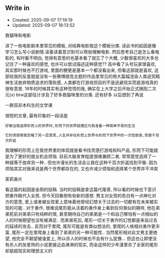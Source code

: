 
## Write in
- Created: 2025-09-07 17:19:19
- Updated: 2025-09-07 18:13:52

救猫咪和电影

讲了一些电影剧本里常见的模板, 对经典电影按这个模板分类. 读此书的起因是像学习怎么写小说剧情.读着读着意识到可以帮助理解电影. 然后思考自己是怎么看电影的, 有时看不明白, 觉得有意思的也基本看了就忘了个大概, 少数很喜欢的大多也记住了一种喜欢的感觉, 也许可以尝试描述这种感觉?? 高中看了头号玩家很喜欢, 其实那时候也不打游戏, 里面的梗更是基本一个都没看出来, 但看这部就是喜欢, 这部给我的反差就是没有一些赛博朋克主题的作品里常见的用大篇幅渲染人类追究精神生活放弃物质追求的落败感, 人类都在打游戏但目的不是逃避现实而是游戏真的很有意思. 18年的时候其实有这种觉悟的我, 确实在上大学之后开始正式拥抱二次元(x) btw这部估计涉及了好多救猫咪里的分类. 还有好多 以后想到了再说


一群双非本科生的文学课

很短的文章, 最有印象的一段话是

```
好像当我选择形而上的世界时,形而下的世界就理应为我准备一种简单平易的生活

它的诱惑使我忽略了另一层意思,人生并非在形而上世界与形而下世界中的一次性取舍,而是千百次折返
```
我理解的形而上在我世界里的体现就是看书找灵感打游戏和科产品, 形而下可能就是为了更好的就业机会烦恼. 目前大脑发育程度很难兼顾二者, 常常感觉选择了一种就等于放弃另一种.. 但也许漫长的生活会让我在这种千百次折返找到平衡. 因为烦恼其实对我来说是两个世界都存在的, 又也许减少烦恼和选择某个世界并不冲突

茉莉香片

看这篇的起因是金厕的投稿. 当时的投稿是拿这篇代尾骨, 所以看的时候也下意识把勇作殿代入女孩. 但今天回看倒有些新的感想. 男主对女孩的告白有一点神化对方的意思, 爱上或者被女孩爱上意味着他曾经幻想关于过去的一切都有在未来被实现的可能.. 对于勇作, 很难说尾形能从活着的勇作身上看到任何类似的期待, 他在弟弟死前对弟弟只有纯粹的恨, 甚至期待自己的弟弟是一个和自己哪怕有一点相似的人的时候期望也没有被满足.. 而弟弟死后, 尾形一切关于勇作的幻觉都是来自过去的延续的攻击.. 反而对于里爬, 尾形可能是有类似想法的, 里爬的人格相对勇作更丰富, 尾形一定在里爬身上看到了弟弟的另一种可能性.. 当然尾形相对此文男主更绝望, 他完全不期望被谁爱上, 所以杀人的时候也不会有什么犹豫... 但这也让即使没有杀人的张爱玲的小说更接近血淋淋的现实, 而金这样的少年漫里杀了全家的尾形却是超现实和理想主义的